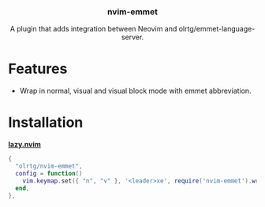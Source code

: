 <!-- markdownlint-disable MD033 MD041-->
<h3 align="center">
  nvim-emmet
</h3>

<p align="center">
  A plugin that adds integration between Neovim and olrtg/emmet-language-server.
</p>

# Features

- Wrap in normal, visual and visual block mode with emmet abbreviation.

# Installation

**[lazy.nvim](https://github.com/folke/lazy.nvim)**

```lua
{
  "olrtg/nvim-emmet",
  config = function()
    vim.keymap.set({ "n", "v" }, '<leader>xe', require('nvim-emmet').wrap_with_abbreviation)
  end,
},
```

